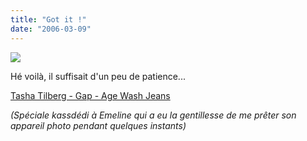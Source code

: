 ```yaml
---
title: "Got it !"
date: "2006-03-09"
---
```


![](images/gap_little.jpg)

Hé voilà, il suffisait d'un peu de patience...

[Tasha Tilberg - Gap - Age Wash Jeans](http://julienzamor.free.fr/tashatilbergrocks/gap_agewash.jpg)

_(Spéciale kassdédi à Emeline qui a eu la gentillesse de me prêter son appareil photo pendant quelques instants)_
